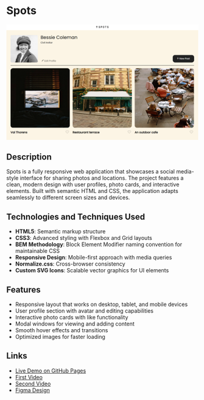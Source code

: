 # Spots

![Project Preview](./images/preview.png)

## Description

Spots is a fully responsive web application that showcases a social media-style interface for sharing photos and locations. The project features a clean, modern design with user profiles, photo cards, and interactive elements. Built with semantic HTML and CSS, the application adapts seamlessly to different screen sizes and devices.

## Technologies and Techniques Used

- **HTML5**: Semantic markup structure
- **CSS3**: Advanced styling with Flexbox and Grid layouts
- **BEM Methodology**: Block Element Modifier naming convention for maintainable CSS
- **Responsive Design**: Mobile-first approach with media queries
- **Normalize.css**: Cross-browser consistency
- **Custom SVG Icons**: Scalable vector graphics for UI elements

## Features

- Responsive layout that works on desktop, tablet, and mobile devices
- User profile section with avatar and editing capabilities
- Interactive photo cards with like functionality
- Modal windows for viewing and adding content
- Smooth hover effects and transitions
- Optimized images for faster loading

## Links

- [Live Demo on GitHub Pages](https://gromero-ca.github.io/se_project_spots/)
- [First Video](https://drive.google.com/file/d/1HxfxfEFtm_uq8NxXbj-ixBFjA_q58qMV/view?usp=sharing)
- [Second Video](https://drive.google.com/file/d/1IMaInL6r8EIlKpjM9tMefExm8da_gm2m/view?usp=sharing)
- [Figma Design](https://www.figma.com/file/BBNm2bC3lj8QQMHlnqRsga/Sprint-3-Project-%E2%80%94-Spots?type=design&node-id=2%3A60&mode=design&t=afgNFybdorZO6cQo-1)
